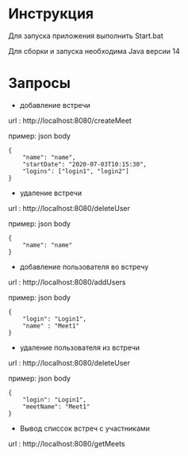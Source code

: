 # Инструкция
Для запуска приложения выполнить Start.bat


Для сборки и запуска необходима Java версии 14

# Запросы

* добавление встречи


url : http://localhost:8080/createMeet


пример: json body 
```
{
    "name": "name",
    "startDate": "2020-07-03T10:15:30",
    "logins": ["login1", "login2"]
}
```
* удаление встречи

url : http://localhost:8080/deleteUser

пример: json body
```
{
    "name": "name"
}
```

* добавление пользователя во встречу

url : http://localhost:8080/addUsers

пример: json body
```
{
    "login": "Login1",
    "name" : "Meet1"
}
```

* удаление пользователя из встречи

url : http://localhost:8080/deleteUser

пример: json body
```
{
    "login": "Login1",
    "meetName": "Meet1"
}
```

* Вывод списсок встреч с участниками

url : http://localhost:8080/getMeets
